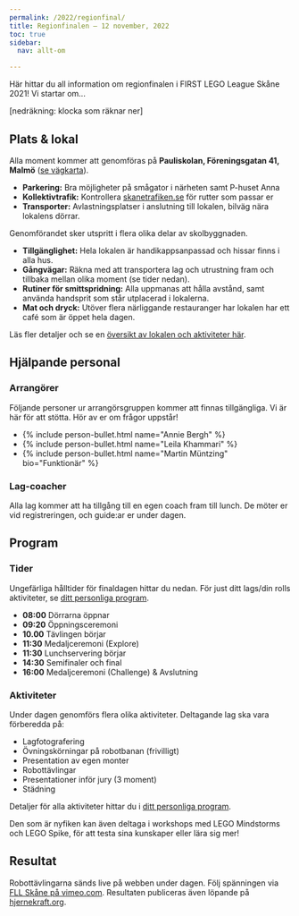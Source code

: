 ```yaml
---
permalink: /2022/regionfinal/
title: Regionfinalen – 12 november, 2022
toc: true
sidebar:
  nav: allt-om

---
```


Här hittar du all information om regionfinalen i FIRST LEGO League Skåne 2021! Vi startar om...

[nedräkning: klocka som räknar ner]


## Plats & lokal

Alla moment kommer att genomföras på **Pauliskolan, Föreningsgatan 41, Malmö** ([se vägkarta](https://goo.gl/maps/KACFM5XiXHyDuAYUA)).

- **Parkering:** Bra möjligheter på smågator i närheten samt P-huset Anna
- **Kollektivtrafik:** Kontrollera [skanetrafiken.se](https://www.skanetrafiken.se/) för rutter som passar er
- **Transporter:** Avlastningsplatser i anslutning till lokalen, bilväg nära lokalens dörrar.

Genomförandet sker utspritt i flera olika delar av skolbyggnaden.

- **Tillgänglighet:** Hela lokalen är handikappsanpassad och hissar finns i alla hus.
- **Gångvägar:** Räkna med att transportera lag och utrustning fram och tillbaka mellan olika moment (se tider nedan).
- **Rutiner för smittspridning:** Alla uppmanas att hålla avstånd, samt använda handsprit som står utplacerad i lokalerna.
- **Mat och dryck:** Utöver flera närliggande restauranger har lokalen har ett café som är öppet hela dagen.



Läs fler detaljer och se en [översikt av lokalen och aktiviteter här](/2022/regionfinal-lokal/).

## Hjälpande personal

### Arrangörer

Följande personer ur arrangörsgruppen kommer att finnas tillgängliga. Vi är här för att stötta. Hör av er om frågor uppstår!

- {% include person-bullet.html name="Annie Bergh" %}
- {% include person-bullet.html name="Leila Khammari" %}
- {% include person-bullet.html name="Martin Müntzing" bio="Funktionär" %}

### Lag-coacher

Alla lag kommer att ha tillgång till en egen coach fram till lunch. De möter er vid registreringen, och guide:ar er under dagen.

## Program

### Tider

Ungefärliga hålltider för finaldagen hittar du nedan. För just ditt lags/din rolls aktiviteter, se [ditt personliga program](/2022/regionfinal-program/).

- **08:00** Dörrarna öppnar
- **09:20** Öppningsceremoni
- **10.00** Tävlingen börjar
- **11:30** Medaljceremoni (Explore)
- **11:30** Lunchservering börjar
- **14:30** Semifinaler och final
- **16:00** Medaljceremoni (Challenge) & Avslutning

### Aktiviteter

Under dagen genomförs flera olika aktiviteter. Deltagande lag ska vara förberedda på:

* Lagfotografering
* Övningskörningar på robotbanan (frivilligt)
* Presentation av egen monter
* Robottävlingar
* Presentationer inför jury (3 moment)
* Städning

Detaljer för alla aktiviteter hittar du i [ditt personliga program](/2022/regionfinal-program/).

Den som är nyfiken kan även deltaga i workshops med LEGO Mindstorms och LEGO Spike, för att testa sina kunskaper eller lära sig mer!

## Resultat

Robottävlingarna sänds live på webben under dagen. Följ spänningen via [FLL Skåne på vimeo.com](). Resultaten publiceras även löpande på [hjernekraft.org](https://hjernekraft.org/).
